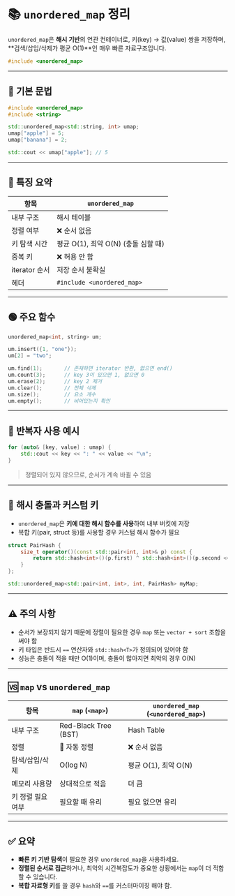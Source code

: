 # 📚 `unordered_map` 정리

`unordered_map`은 **해시 기반**의 연관 컨테이너로, 키(key) → 값(value) 쌍을 저장하며, \*\*검색/삽입/삭제가 평균 O(1)\*\*인 매우 빠른 자료구조입니다.

```cpp
#include <unordered_map>
```

---

## 🔸 기본 문법

```cpp
#include <unordered_map>
#include <string>

std::unordered_map<std::string, int> umap;
umap["apple"] = 5;
umap["banana"] = 2;

std::cout << umap["apple"]; // 5
```

---

## 🧩 특징 요약

| 항목          | `unordered_map`            |
| ----------- | -------------------------- |
| 내부 구조       | 해시 테이블                     |
| 정렬 여부       | ❌ 순서 없음                    |
| 키 탐색 시간     | 평균 O(1), 최악 O(N) (충돌 심할 때) |
| 중복 키        | ❌ 허용 안 함                   |
| iterator 순서 | 저장 순서 불확실                  |
| 헤더          | `#include <unordered_map>` |

---

## 🟢 주요 함수

```cpp
unordered_map<int, string> um;

um.insert({1, "one"});
um[2] = "two";

um.find(1);       // 존재하면 iterator 반환, 없으면 end()
um.count(3);      // key 3이 있으면 1, 없으면 0
um.erase(2);      // key 2 제거
um.clear();       // 전체 삭제
um.size();        // 요소 개수
um.empty();       // 비어있는지 확인
```

---

## 🔵 반복자 사용 예시

```cpp
for (auto& [key, value] : umap) {
    std::cout << key << ": " << value << "\n";
}
```

> 정렬되어 있지 않으므로, 순서가 계속 바뀔 수 있음

---

## 🔶 해시 충돌과 커스텀 키

* `unordered_map`은 **키에 대한 해시 함수를 사용**하여 내부 버킷에 저장
* 복합 키(pair, struct 등)를 사용할 경우 커스텀 해시 함수가 필요

```cpp
struct PairHash {
    size_t operator()(const std::pair<int, int>& p) const {
        return std::hash<int>()(p.first) ^ std::hash<int>()(p.second << 1);
    }
};

std::unordered_map<std::pair<int, int>, int, PairHash> myMap;
```

---

## ⚠️ 주의 사항

* 순서가 보장되지 않기 때문에 정렬이 필요한 경우 `map` 또는 `vector + sort` 조합을 써야 함
* 키 타입은 반드시 `==` 연산자와 `std::hash<T>`가 정의되어 있어야 함
* 성능은 충돌이 적을 때만 O(1)이며, 충돌이 많아지면 최악의 경우 O(N)

---

## 🆚 `map` vs `unordered_map`

| 항목         | `map` (`<map>`)      | `unordered_map` (`<unordered_map>`) |
| ---------- | -------------------- | ----------------------------------- |
| 내부 구조      | Red-Black Tree (BST) | Hash Table                          |
| 정렬         | 🔼 자동 정렬             | ❌ 순서 없음                             |
| 탐색/삽입/삭제   | O(log N)             | 평균 O(1), 최악 O(N)                    |
| 메모리 사용량    | 상대적으로 적음             | 더 큼                                 |
| 키 정렬 필요 여부 | 필요할 때 유리             | 필요 없으면 유리                           |

---

## ✅ 요약

* **빠른 키 기반 탐색**이 필요한 경우 `unordered_map`을 사용하세요.
* **정렬된 순서로 접근**하거나, 최악의 시간복잡도가 중요한 상황에서는 `map`이 더 적합할 수 있습니다.
* **복합 자료형 키**를 쓸 경우 `hash`와 `==`를 커스터마이징 해야 함.
